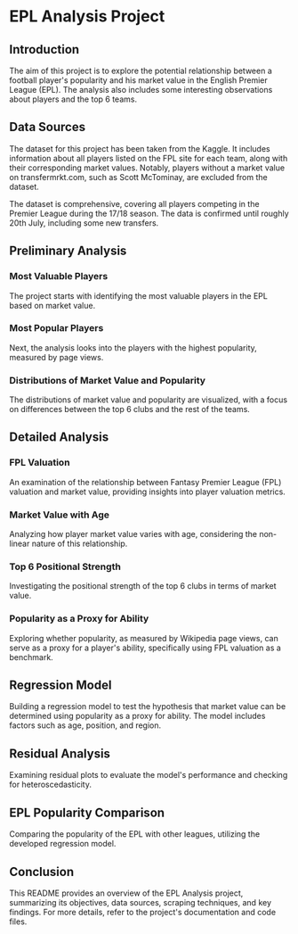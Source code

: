 # EPL Analysis Project

## Introduction

The aim of this project is to explore the potential relationship between a football player's popularity and his market value in the English Premier League (EPL). The analysis also includes some interesting observations about players and the top 6 teams.

## Data Sources

The dataset for this project has been taken from the Kaggle. It includes information about all players listed on the FPL site for each team, along with their corresponding market values. Notably, players without a market value on transfermrkt.com, such as Scott McTominay, are excluded from the dataset.

The dataset is comprehensive, covering all players competing in the Premier League during the 17/18 season. The data is confirmed until roughly 20th July, including some new transfers.

## Preliminary Analysis

### Most Valuable Players

The project starts with identifying the most valuable players in the EPL based on market value.

### Most Popular Players

Next, the analysis looks into the players with the highest popularity, measured by page views.

### Distributions of Market Value and Popularity

The distributions of market value and popularity are visualized, with a focus on differences between the top 6 clubs and the rest of the teams.

## Detailed Analysis

### FPL Valuation

An examination of the relationship between Fantasy Premier League (FPL) valuation and market value, providing insights into player valuation metrics.

### Market Value with Age

Analyzing how player market value varies with age, considering the non-linear nature of this relationship.

### Top 6 Positional Strength

Investigating the positional strength of the top 6 clubs in terms of market value.

### Popularity as a Proxy for Ability

Exploring whether popularity, as measured by Wikipedia page views, can serve as a proxy for a player's ability, specifically using FPL valuation as a benchmark.

## Regression Model

Building a regression model to test the hypothesis that market value can be determined using popularity as a proxy for ability. The model includes factors such as age, position, and region.

## Residual Analysis

Examining residual plots to evaluate the model's performance and checking for heteroscedasticity.

## EPL Popularity Comparison

Comparing the popularity of the EPL with other leagues, utilizing the developed regression model.

## Conclusion

This README provides an overview of the EPL Analysis project, summarizing its objectives, data sources, scraping techniques, and key findings. For more details, refer to the project's documentation and code files.

